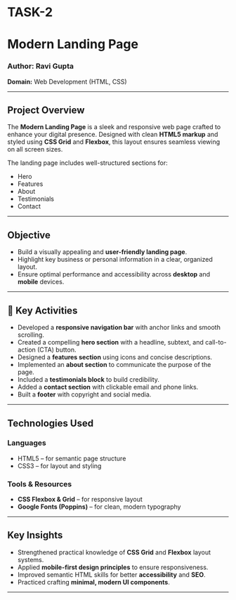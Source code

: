 # TASK-2
#  Modern Landing Page

### Author: Ravi Gupta  
**Domain:** Web Development (HTML, CSS)

---

##  Project Overview

The **Modern Landing Page** is a sleek and responsive web page crafted to enhance your digital presence. Designed with clean **HTML5 markup** and styled using **CSS Grid** and **Flexbox**, this layout ensures seamless viewing on all screen sizes.

The landing page includes well-structured sections for:
- Hero
- Features
- About
- Testimonials
- Contact

---

##  Objective

- Build a visually appealing and **user-friendly landing page**.
- Highlight key business or personal information in a clear, organized layout.
- Ensure optimal performance and accessibility across **desktop** and **mobile** devices.

---

## 🔧 Key Activities

- Developed a **responsive navigation bar** with anchor links and smooth scrolling.
- Created a compelling **hero section** with a headline, subtext, and call-to-action (CTA) button.
- Designed a **features section** using icons and concise descriptions.
- Implemented an **about section** to communicate the purpose of the page.
- Included a **testimonials block** to build credibility.
- Added a **contact section** with clickable email and phone links.
- Built a **footer** with copyright and social media.

---

##  Technologies Used

###  Languages
- HTML5 – for semantic page structure
- CSS3 – for layout and styling

###  Tools & Resources
- **CSS Flexbox & Grid** – for responsive layout
- **Google Fonts (Poppins)** – for clean, modern typography

---

##  Key Insights

- Strengthened practical knowledge of **CSS Grid** and **Flexbox** layout systems.
- Applied **mobile-first design principles** to ensure responsiveness.
- Improved semantic HTML skills for better **accessibility** and **SEO**.
- Practiced crafting **minimal, modern UI components**.

---



